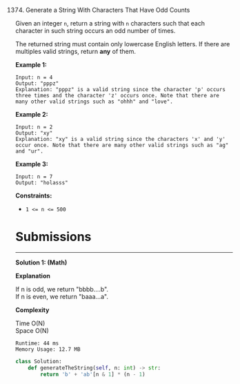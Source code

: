 1374. Generate a String With Characters That Have Odd Counts

Given an integer `n`, return a string with `n` characters such that each character in such string occurs an odd number of times.

The returned string must contain only lowercase English letters. If there are multiples valid strings, return **any** of them.  

 

**Example 1:**
```
Input: n = 4
Output: "pppz"
Explanation: "pppz" is a valid string since the character 'p' occurs three times and the character 'z' occurs once. Note that there are many other valid strings such as "ohhh" and "love".
```

**Example 2:**
```
Input: n = 2
Output: "xy"
Explanation: "xy" is a valid string since the characters 'x' and 'y' occur once. Note that there are many other valid strings such as "ag" and "ur".
```

**Example 3:**
```
Input: n = 7
Output: "holasss"
```

**Constraints:**

* `1 <= n <= 500`

# Submissions
---
**Solution 1: (Math)**

**Explanation**

If n is odd, we return "bbbb....b".  
If n is even, we return "baaa...a".


**Complexity**

Time O(N)  
Space O(N)

```
Runtime: 44 ms
Memory Usage: 12.7 MB
```
```python
class Solution:
    def generateTheString(self, n: int) -> str:
        return 'b' + 'ab'[n & 1] * (n - 1)
```